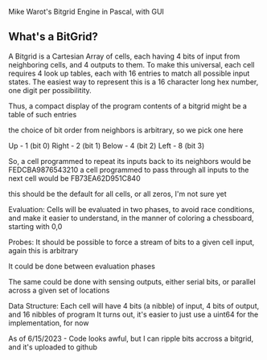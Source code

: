 Mike Warot's Bitgrid Engine in Pascal, with GUI

## What's a BitGrid?

A Bitgrid is a Cartesian Array of cells, each having 4 bits of input from neighboring cells, and 4 outputs to them. To make this universal, each cell requires 4 look up tables, each with 16 entries to match all possible input states. The easiest way to represent this is a 16 character long hex number, one digit per possibilitity.

Thus, a compact display of the program contents of a bitgrid might be a table of such entries

the choice of bit order from neighbors is arbitrary, so we pick one here

  Up	- 1 (bit 0)
  Right	- 2 (bit 1)
  Below	- 4 (bit 2)
  Left	- 8 (bit 3)
  
So, a cell programmed to repeat its inputs back to its neighbors would be   FEDCBA9876543210
a cell programmed to pass through all inputs to the next cell would be      FB73EA62D951C840

this should be the default for all cells, or all zeros, I'm not sure yet

Evaluation:
  Cells will be evaluated in two phases, to avoid race conditions, and make it easier to understand, in the manner of coloring a chessboard, starting with 0,0
  
Probes:
  It should be possible to force a stream of bits to a given cell input, again this is arbitrary
  
  It could be done between evaluation phases
  
  The same could be done with sensing outputs, either serial bits, or parallel across a given set of locations
  
Data Structure:
  Each cell will have 4 bits (a nibble) of input, 4 bits of output, and 16 nibbles of program
  It turns out, it's easier to just use a uint64 for the implementation, for now
  
  
As of 6/15/2023 - Code looks awful, but I can ripple bits accross a bitgrid, and it's uploaded to github
  
  

